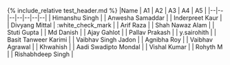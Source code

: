 {% include_relative test_header.md %} 
|Name | A1 | A2 | A3 | A4 | A5 |
|--|--|--|--|--|--|--|
| Himanshu Singh | 
| Anwesha Samaddar | 
| Inderpreet Kaur | 
| Divyang Mittal | :white_check_mark | 
| Arif Raza | 
| Shah Nawaz Alam | 
| Stuti Gupta |
| Md Danish |
| Ajay Gahlot | 
| Pallav Prakash |
| y.sairohith |
| Basit Tanweer Karimi | 
| Vaibhav Singh Jadon | 
| Agnibha Roy | 
| Vaibhav Agrawal | 
| Khwahish | 
| Aadi Swadipto Mondal | 
| Vishal Kumar | 
| Rohyth M | 
| Rishabhdeep Singh | 
